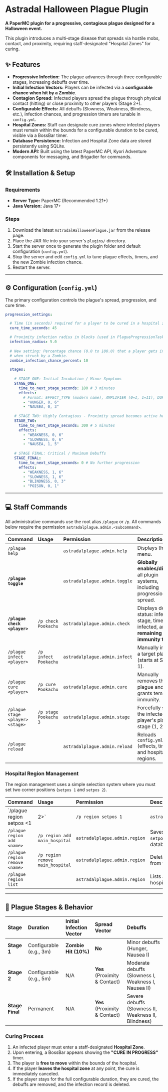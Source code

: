 #  Astradal Halloween Plague Plugin

**A PaperMC plugin for a progressive, contagious plague designed for a Halloween event.**

This plugin introduces a multi-stage disease that spreads via hostile mobs, contact, and proximity, requiring staff-designated "Hospital Zones" for curing.

## ✨ Features

  * **Progressive Infection:** The plague advances through three configurable stages, increasing debuffs over time.
  * **Initial Infection Vectors:** Players can be infected via a **configurable chance when hit by a Zombie**.
  * **Contagion Spread:** Infected players spread the plague through physical contact (hitting) or close proximity to other players (Stage 2+).
  * **Configurable Effects:** All debuffs (Slowness, Weakness, Blindness, etc.), infection chances, and progression timers are tunable in `config.yml`.
  * **Hospital Zones:** Staff can designate cure zones where infected players must remain within the bounds for a configurable duration to be cured, visible via a BossBar timer.
  * **Database Persistence:** Infection and Hospital Zone data are stored persistently using SQLite.
  * **Modern API:** Built using the latest PaperMC API, Kyori Adventure components for messaging, and Brigadier for commands.

## 🛠️ Installation & Setup

### Requirements

  * **Server Type:** PaperMC (Recommended 1.21+)
  * **Java Version:** Java 17+

### Steps

1.  Download the latest `AstradalHalloweenPlague.jar` from the release page.
2.  Place the JAR file into your server's `plugins/` directory.
3.  Start the server once to generate the plugin folder and default configuration (`config.yml`).
4.  Stop the server and edit `config.yml` to tune plague effects, timers, and the new Zombie infection chance.
5.  Restart the server.

-----

## ⚙️ Configuration (`config.yml`)

The primary configuration controls the plague's spread, progression, and cure time.

```yaml
progression_settings:

  # Time (in seconds) required for a player to be cured in a hospital zone.
  cure_time_seconds: 45 

  # Proximity infection radius in blocks (used in PlagueProgressionTask)
  infection_radius: 5.0 
  
  # New setting: Percentage chance (0.0 to 100.0) that a player gets infected 
  # when struck by a Zombie.
  zombie_infection_chance_percent: 10 

  stages:
    
    # STAGE ONE: Initial Incubation / Minor Symptoms
    STAGE_ONE:
      time_to_next_stage_seconds: 180 # 3 minutes
      effects:
        # Format: EFFECT_TYPE (modern name), AMPLIFIER (0=I, 1=II), DURATION_SECONDS
        - "HUNGER, 0, 6"
        - "NAUSEA, 0, 3" 
        
    # STAGE TWO: Highly Contagious - Proximity spread becomes active here
    STAGE_TWO:
      time_to_next_stage_seconds: 300 # 5 minutes
      effects:
        - "WEAKNESS, 0, 6"
        - "SLOWNESS, 0, 6"
        - "NAUSEA, 1, 5"
        
    # STAGE FINAL: Critical / Maximum Debuffs
    STAGE_FINAL:
      time_to_next_stage_seconds: 0 # No further progression
      effects:
        - "WEAKNESS, 1, 6"
        - "SLOWNESS, 1, 6"
        - "BLINDNESS, 0, 3"
        - "POISON, 0, 1"
```

-----

## 💻 Staff Commands

All administrative commands use the root alias `/plague` or `/p`. All commands below require the permission `astradalplague.admin.<subcommand>`.

| Command | Usage | Permission | Description |
| :--- | :--- | :--- | :--- |
| `/plague help` | | `astradalplague.admin.help` | Displays the help menu. |
| **`/plague toggle`** | | `astradalplague.admin.toggle` | **Globally enables/disables** all plugin systems, including progression and spread. |
| **`/plague check <player>`** | `/p check Pookachu` | `astradalplague.admin.check` | Displays detailed status: infection stage, time infected, and **remaining immunity time**. |
| `/plague infect <player>` | `/p infect Pookachu` | `astradalplague.admin.infect` | Manually infects a target player (starts at Stage 1). |
| `/plague cure <player>` | `/p cure Pookachu` | `astradalplague.admin.cure` | Manually removes the plague and grants temporary immunity. |
| `/plague stage <player> <stage>` | `/p stage Pookachu 3` | `astradalplague.admin.stage` | Forcefully sets the infected player's plague stage (1, 2, or 3). |
| `/plague reload` | | `astradalplague.admin.reload` | Reloads `config.yml` (effects, timers) and hospital regions. |

### Hospital Region Management

The region management uses a simple selection system where you must set two corner positions (`setpos 1` and `setpos 2`).

| Command | Usage | Permission | Description |
| :--- | :--- | :--- | :--- |
| `/plague region setpos <1|2>` | `/p region setpos 1` | `astradalplague.admin.region` | Sets the first or second corner of the region at your current location. |
| `/plague region add <name>` | `/p region add main_hospital` | `astradalplague.admin.region` | Saves the region defined by `setpos 1` and `setpos 2` to the database. |
| `/plague region remove <name>` | `/p region remove main_hospital` | `astradalplague.admin.region` | Deletes a hospital region from the database. |
| `/plague region list` | | `astradalplague.admin.region` | Lists all currently configured hospital regions. |

-----

## 🦠 Plague Stages & Behavior

| Stage | Duration | Initial Infection Vector | Spread Vector | Debuffs |
| :--- | :--- | :--- | :--- | :--- |
| **Stage 1** | Configurable (e.g., 3m) | **Zombie Hit (10%)** | **No** | Minor debuffs (Hunger, Nausea I) |
| **Stage 2** | Configurable (e.g., 5m) | N/A | **Yes** (Proximity & Contact) | Moderate debuffs (Slowness I, Weakness I, Nausea II) |
| **Stage Final** | Permanent | N/A | **Yes** (Proximity & Contact) | Severe debuffs (Slowness II, Weakness II, Blindness) |

### Curing Process

1.  An infected player must enter a staff-designated **Hospital Zone**.
2.  Upon entering, a BossBar appears showing the **"CURE IN PROGRESS"** timer.
3.  The player is **free to move** within the bounds of the hospital.
4.  If the player **leaves the hospital zone** at any point, the cure is immediately canceled.
5.  If the player stays for the full configurable duration, they are cured, the debuffs are removed, and the infection record is deleted.
